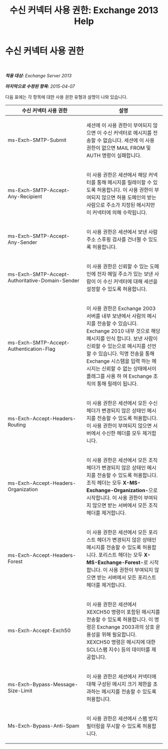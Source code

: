 ﻿---
title: '수신 커넥터 사용 권한: Exchange 2013 Help'
TOCTitle: 수신 커넥터 사용 권한
ms:assetid: 31af7139-6823-411b-81b3-e42edd83ee6c
ms:mtpsurl: https://technet.microsoft.com/ko-kr/library/JJ673053(v=EXCHG.150)
ms:contentKeyID: 50482783
ms.date: 05/22/2018
mtps_version: v=EXCHG.150
ms.translationtype: MT
---

# 수신 커넥터 사용 권한

 

_**적용 대상:** Exchange Server 2013_

_**마지막으로 수정된 항목:** 2015-04-07_

다음 표에는 각 항목에 대한 사용 권한 유형과 설명이 나와 있습니다.


<table>
<colgroup>
<col style="width: 50%" />
<col style="width: 50%" />
</colgroup>
<thead>
<tr class="header">
<th>수신 커넥터 사용 권한</th>
<th>설명</th>
</tr>
</thead>
<tbody>
<tr class="odd">
<td><p>ms-Exch-SMTP-Submit</p></td>
<td><p>세션에 이 사용 권한이 부여되지 않으면 이 수신 커넥터로 메시지를 전송할 수 없습니다. 세션에 이 사용 권한이 없으면 MAIL FROM 및 AUTH 명령이 실패합니다.</p></td>
</tr>
<tr class="even">
<td><p>ms-Exch-SMTP-Accept-Any-Recipient</p></td>
<td><p>이 사용 권한은 세션에서 해당 커넥터를 통해 메시지를 릴레이할 수 있도록 허용합니다. 이 사용 권한이 부여되지 않으면 허용 도메인의 받는 사람으로 주소가 지정된 메시지만 이 커넥터에 의해 수락됩니다.</p></td>
</tr>
<tr class="odd">
<td><p>ms-Exch-SMTP-Accept-Any-Sender</p></td>
<td><p>이 사용 권한은 세션에서 보낸 사람 주소 스푸핑 검사를 건너뛸 수 있도록 허용합니다.</p></td>
</tr>
<tr class="even">
<td><p>ms-Exch-SMTP-Accept-Authoritative-Domain-Sender</p></td>
<td><p>이 사용 권한은 신뢰할 수 있는 도메인에 전자 메일 주소가 있는 보낸 사람이 이 수신 커넥터에 대해 세션을 설정할 수 있도록 허용합니다.</p></td>
</tr>
<tr class="odd">
<td><p>ms-Exch-SMTP-Accept-Authentication-Flag</p></td>
<td><p>이 사용 권한은 Exchange 2003 서버를 내부 보낸에서 사람의 메시지를 전송할 수 있습니다. Exchange 2010 내부 것으로 해당 메시지를 인식 합니다. 보낸 사람이 신뢰할 수 있는으로 메시지를 선언할 수 있습니다. 익명 전송을 통해 Exchange 시스템을 입력 하는 메시지는 신뢰할 수 없는 상태에서이 플래그를 사용 하 여 Exchange 조직의 통해 릴레이 됩니다.</p></td>
</tr>
<tr class="even">
<td><p>ms-Exch-Accept-Headers-Routing</p></td>
<td><p>이 사용 권한은 세션에서 모든 수신 헤더가 변경되지 않은 상태인 메시지를 전송할 수 있도록 허용합니다. 이 사용 권한이 부여되지 않으면 서버에서 수신한 헤더를 모두 제거합니다.</p></td>
</tr>
<tr class="odd">
<td><p>ms-Exch-Accept-Headers-Organization</p></td>
<td><p>이 사용 권한은 세션에서 모든 조직 헤더가 변경되지 않은 상태인 메시지를 전송할 수 있도록 허용합니다. 조직 헤더는 모두 <strong>X-MS-Exchange-Organization-</strong>으로 시작합니다. 이 사용 권한이 부여되지 않으면 받는 서버에서 모든 조직 헤더를 제거합니다.</p></td>
</tr>
<tr class="even">
<td><p>ms-Exch-Accept-Headers-Forest</p></td>
<td><p>이 사용 권한은 세션에서 모든 포리스트 헤더가 변경되지 않은 상태인 메시지를 전송할 수 있도록 허용합니다. 포리스트 헤더는 모두 <strong>X-MS-Exchange-Forest-</strong>로 시작합니다. 이 사용 권한이 부여되지 않으면 받는 서버에서 모든 포리스트 헤더를 제거합니다.</p></td>
</tr>
<tr class="odd">
<td><p>ms-Exch-Accept-Exch50</p></td>
<td><p>이 사용 권한은 세션에서 XEXCH50 명령이 포함된 메시지를 전송할 수 있도록 허용합니다. 이 명령은 Exchange 2003과의 상호 운용성을 위해 필요합니다. XEXCH50 명령은 메시지에 대한 SCL(스팸 지수) 등의 데이터를 제공합니다.</p></td>
</tr>
<tr class="even">
<td><p>ms-Exch-Bypass-Message-Size-Limit</p></td>
<td><p>이 사용 권한은 세션에서 커넥터에 대해 구성된 메시지 크기 제한을 초과하는 메시지를 전송할 수 있도록 허용합니다.</p></td>
</tr>
<tr class="odd">
<td><p>Ms-Exch-Bypass-Anti-Spam</p></td>
<td><p>이 사용 권한은 세션에서 스팸 방지 필터링을 무시할 수 있도록 허용합니다.</p></td>
</tr>
</tbody>
</table>

